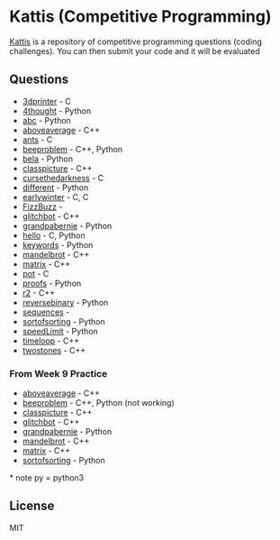# Kattis (Competitive Programming)

[Kattis](https://open.kattis.com/) is a repository of competitive programming questions (coding challenges). You can then submit your code and it will be evaluated



## Questions

* [3dprinter](https://open.kattis.com/problems/3dprinter) - C 
* [4thought](https://open.kattis.com/problems/4thought) - Python 
* [abc](https://open.kattis.com/problems/abc) - Python 
* [aboveaverage](https://open.kattis.com/problems/aboveaverage) - C++ 
* [ants](https://open.kattis.com/problems/ants) - C 
* [beeproblem](https://open.kattis.com/problems/beeproblem) - C++, Python 
* [bela](https://open.kattis.com/problems/bela) - Python 
* [classpicture](https://open.kattis.com/problems/classpicture) - C++ 
* [cursethedarkness](https://open.kattis.com/problems/cursethedarkness) - C 
* [different](https://open.kattis.com/problems/different) - Python 
* [earlywinter](https://open.kattis.com/problems/earlywinter) - C, C 
* [FizzBuzz](https://open.kattis.com/problems/FizzBuzz) -  
* [glitchbot](https://open.kattis.com/problems/glitchbot) - C++ 
* [grandpabernie](https://open.kattis.com/problems/grandpabernie) - Python 
* [hello](https://open.kattis.com/problems/hello) - C, Python 
* [keywords](https://open.kattis.com/problems/keywords) - Python 
* [mandelbrot](https://open.kattis.com/problems/mandelbrot) - C++ 
* [matrix](https://open.kattis.com/problems/matrix) - C++ 
* [pot](https://open.kattis.com/problems/pot) - C 
* [proofs](https://open.kattis.com/problems/proofs) - Python 
* [r2](https://open.kattis.com/problems/r2) - C++ 
* [reversebinary](https://open.kattis.com/problems/reversebinary) - Python 
* [sequences](https://open.kattis.com/problems/sequences) -  
* [sortofsorting](https://open.kattis.com/problems/sortofsorting) - Python 
* [speedLimit](https://open.kattis.com/problems/speedLimit) - Python 
* [timeloop](https://open.kattis.com/problems/timeloop) - C++ 
* [twostones](https://open.kattis.com/problems/twostones) - C++ 



### From Week 9 Practice

* [aboveaverage](https://open.kattis.com/problems/aboveaverage) - C++
* [beeproblem](https://open.kattis.com/problems/beeproblem) - C++, Python (not working)
* [classpicture](https://open.kattis.com/problems/classpicture) - C++
* [glitchbot](https://open.kattis.com/problems/glitchbot) - C++
* [grandpabernie](https://open.kattis.com/problems/grandpabernie) - Python 
* [mandelbrot](https://open.kattis.com/problems/mandelbrot) - C++
* [matrix](https://open.kattis.com/problems/matrix) - C++
* [sortofsorting](https://open.kattis.com/problems/sortofsorting) - Python 



\* note py = python3

## License

MIT

